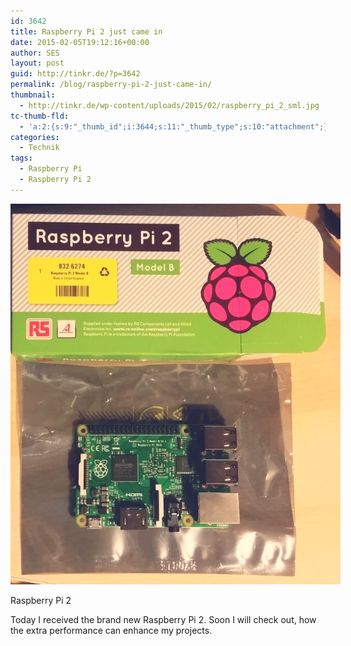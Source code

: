 ```yaml
---
id: 3642
title: Raspberry Pi 2 just came in
date: 2015-02-05T19:12:16+00:00
author: SES
layout: post
guid: http://tinkr.de/?p=3642
permalink: /blog/raspberry-pi-2-just-came-in/
thumbnail:
  - http://tinkr.de/wp-content/uploads/2015/02/raspberry_pi_2_sml.jpg
tc-thumb-fld:
  - 'a:2:{s:9:"_thumb_id";i:3644;s:11:"_thumb_type";s:10:"attachment";}'
categories:
  - Technik
tags:
  - Raspberry Pi
  - Raspberry Pi 2
---
```

<div id="attachment_3643" style="width: 538px" >
  <img aria-describedby="caption-attachment-3643" loading="lazy" src="/assets/2015/02/raspberry_pi_2.jpg" alt="Raspberry Pi 2"    />

  <p id="caption-attachment-3643" >
    Raspberry Pi 2
  </p>
</div>

Today I received the brand new Raspberry Pi 2. Soon I will check out, how the extra performance can enhance my projects.
